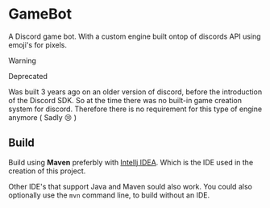 # GameBot
A Discord game bot. With a custom engine built ontop of discords API using emoji's for pixels.
> [!WARNING]
> Deprecated
> 
> Was built 3 years ago on an older version of discord, before the introduction of the Discord SDK. So at the time there was no built-in game creation system for discord.
> Therefore there is no requirement for this type of engine anymore ( Sadly :cry: )

## Build
Build using **Maven** preferbly with [Intellj IDEA](https://www.jetbrains.com/idea/).
Which is the IDE used in the creation of this project. 

Other IDE's that support Java and Maven sould also work. You could also optionally use the `mvn` command line, to build without an IDE.
